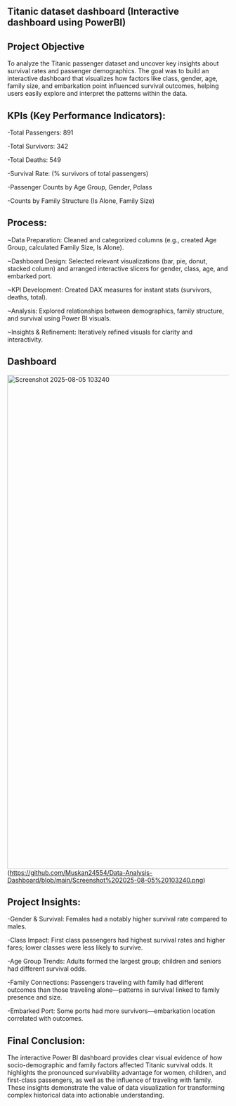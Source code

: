 ## Titanic dataset dashboard (Interactive dashboard using PowerBI)
## Project Objective
To analyze the Titanic passenger dataset and uncover key insights about survival rates and passenger demographics. The goal was to build an interactive dashboard that visualizes how factors like class, gender, age, family size, and embarkation point influenced survival outcomes, helping users easily explore and interpret the patterns within the data.

## KPIs (Key Performance Indicators):
-Total Passengers: 891

-Total Survivors: 342

-Total Deaths: 549

-Survival Rate: (% survivors of total passengers)

-Passenger Counts by Age Group, Gender, Pclass

-Counts by Family Structure (Is Alone, Family Size)

## Process:
~Data Preparation: Cleaned and categorized columns (e.g., created Age Group, calculated Family Size, Is Alone).

~Dashboard Design: Selected relevant visualizations (bar, pie, donut, stacked column) and arranged interactive slicers for gender, class, age, and embarked port.

~KPI Development: Created DAX measures for instant stats (survivors, deaths, total).

~Analysis: Explored relationships between demographics, family structure, and survival using Power BI visuals.

~Insights & Refinement: Iteratively refined visuals for clarity and interactivity.

## Dashboard
<img width="2054" height="1122" alt="Screenshot 2025-08-05 103240" src="https://github.com/user-attachments/assets/54ee065f-70c1-4621-95f2-d3046ab09003" /> (https://github.com/Muskan24554/Data-Analysis-Dashboard/blob/main/Screenshot%202025-08-05%20103240.png)

## Project Insights:
-Gender & Survival: Females had a notably higher survival rate compared to males.

-Class Impact: First class passengers had highest survival rates and higher fares; lower classes were less likely to survive.

-Age Group Trends: Adults formed the largest group; children and seniors had different survival odds.

-Family Connections: Passengers traveling with family had different outcomes than those traveling alone—patterns in survival linked to family presence and size.

-Embarked Port: Some ports had more survivors—embarkation location correlated with outcomes.

## Final Conclusion:
The interactive Power BI dashboard provides clear visual evidence of how socio-demographic and family factors affected Titanic survival odds. It highlights the pronounced survivability advantage for women, children, and first-class passengers, as well as the influence of traveling with family. These insights demonstrate the value of data visualization for transforming complex historical data into actionable understanding.
